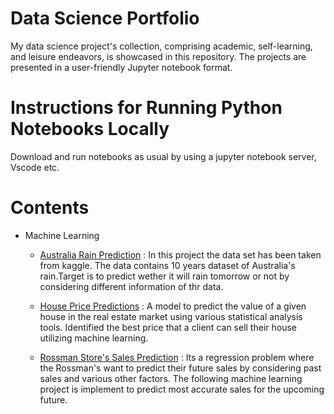 # Data Science Portfolio
My data science project's collection, comprising academic, self-learning, and leisure endeavors, is showcased in this repository. The projects are presented in a user-friendly Jupyter notebook format.

# Instructions for Running Python Notebooks Locally

Download and run notebooks as usual by using a jupyter notebook server, Vscode etc.

# Contents
 - Machine Learning
   - [Australia Rain Prediction](https://github.com/Bilal-ahmad8/Data-Science-Portfolio/tree/main/Australia%20Rain%20Prediction%20using%20Logistic%20Regression) : In this project the data set has been taken from kaggle. The data contains 10 years dataset of Australia's rain.Target is to predict wether it will rain tomorrow or not by considering different information of thr data.
     
   - [House Price Predictions](https://github.com/Bilal-ahmad8/Data-Science-Portfolio/tree/main/House%20Price%20Prediction) : A model to predict the value of a given house in the real estate market using various statistical analysis tools. Identified the best price that a client can sell their house utilizing machine learning.
     
   - [Rossman Store's Sales Prediction](https://github.com/Bilal-ahmad8/Data-Science-Portfolio/tree/main/Rossman%20Store%20Sales%20Prediction) : Its a regression problem where the Rossman's want to predict their future sales by considering past sales and various other factors. The following machine learning project is implement to predict most accurate sales for the upcoming future.
                                





